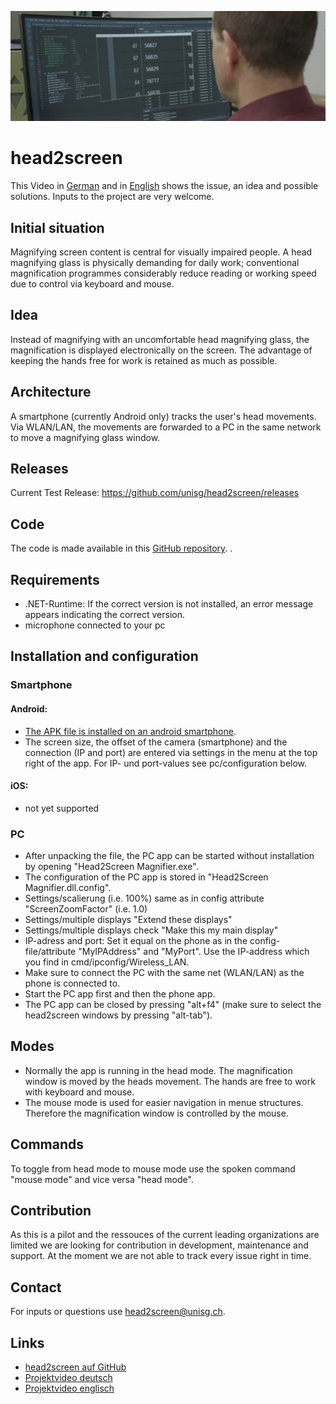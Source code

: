 ![The image shows a person in front of a screen where a magnifying window is visible.](./assets/h2s_title.PNG)


# head2screen

This Video in [German](https://youtu.be/FL9GKvcjw24) and in [English](https://youtu.be/iKTDF_K0fzY) shows the issue, an idea and possible solutions. Inputs to the project are very welcome.


## Initial situation

Magnifying screen content is central for visually impaired people. A head magnifying glass is physically demanding for daily work; conventional magnification programmes considerably reduce reading or working speed due to control via keyboard and mouse.


## Idea

Instead of magnifying with an uncomfortable head magnifying glass, the magnification is displayed electronically on the screen. The advantage of keeping the hands free for work is retained as much as possible.


## Architecture

A smartphone (currently Android only) tracks the user's head movements. Via WLAN/LAN, the movements are forwarded to a PC in the same network to move a magnifying glass window.


## Releases

Current Test Release: https://github.com/unisg/head2screen/releases


## Code

The code is made available in this [GitHub repository](https://github.com/unisg/head2screen).
.

## Requirements

- .NET-Runtime: If the correct version is not installed, an error message appears indicating the correct version.
- microphone connected to your pc


## Installation and configuration

### Smartphone

#### Android:
- [The APK file is installed on an android smartphone](https://www.groovypost.com/howto/install-apk-files-on-android/).
- The screen size, the offset of the camera (smartphone) and the connection (IP and port) are entered via settings in the menu at the top right of the app. For IP- und port-values see pc/configuration below.

#### iOS:
- not yet supported

### PC
- After unpacking the file, the PC app can be started without installation by opening "Head2Screen Magnifier.exe".
- The configuration of the PC app is stored in "Head2Screen Magnifier.dll.config".
- Settings/scalierung (i.e. 100%) same as in config attribute "ScreenZoomFactor" (i.e. 1.0)
- Settings/multiple displays "Extend these displays"
- Settings/multiple displays check "Make this my main display"
- IP-adress and port: Set it equal on the phone as in the config-file/attribute "MyIPAddress" and "MyPort". Use the IP-address which you find in cmd/ipconfig/Wireless_LAN.
- Make sure to connect the PC with the same net (WLAN/LAN) as the phone is connected to.
- Start the PC app first and then the phone app.
- The PC app can be closed by pressing "alt+f4" (make sure to select the head2screen windows by pressing "alt-tab").


## Modes

- Normally the app is running in the head mode. The magnification window is moved by the heads movement. The hands are free to work with keyboard and mouse.
- The mouse mode is used for easier navigation in menue structures. Therefore the magnification window is controlled by the mouse.


## Commands

To toggle from head mode to mouse mode use the spoken command "mouse mode" and vice versa "head mode".


## Contribution

As this is a pilot and the ressouces of the current leading organizations are limited we are looking for contribution in development, maintenance and support. At the moment we are not able to track every issue right in time.


## Contact

For inputs or questions use <head2screen@unisg.ch>.


## Links

- [head2screen auf GitHub](https://github.com/unisg/head2screen)
- [Projektvideo deutsch](https://youtu.be/FL9GKvcjw24)
- [Projektvideo englisch](https://youtu.be/iKTDF_K0fzY)
